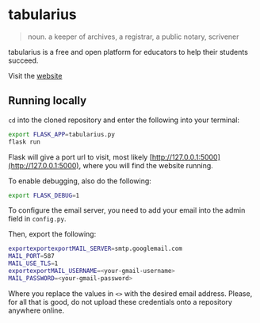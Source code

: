 # tabularius

> noun. a keeper of archives, a registrar, a public notary, scrivener

tabularius is a free and open platform for educators to help their students
succeed.

Visit the [website](https://www.tabularius.org)

## Running locally

`cd` into the cloned repository and enter the following into your terminal:

```bash
export FLASK_APP=tabularius.py
flask run
```

Flask will give a port url to visit, most likely
[http://127.0.0.1:5000](http://127.0.0.1:5000), where you will find the website
running.

To enable debugging, also do the following:

```bash
export FLASK_DEBUG=1
```

To configure the email server, you need to add your email into the admin field in `config.py`.

Then, export the following:
```bash
exportexportexportMAIL_SERVER=smtp.googlemail.com
MAIL_PORT=587
MAIL_USE_TLS=1
exportexportMAIL_USERNAME=<your-gmail-username>
MAIL_PASSWORD=<your-gmail-password>
```

Where you replace the values in `<>` with the desired email address. Please,
for all that is good, do not upload these credentials onto a repository
anywhere online.
